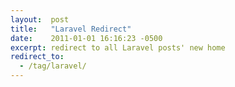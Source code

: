 ```yaml
---
layout:  post
title:   "Laravel Redirect"
date:    2011-01-01 16:16:23 -0500
excerpt: redirect to all Laravel posts' new home
redirect_to:
  - /tag/laravel/
---
```

